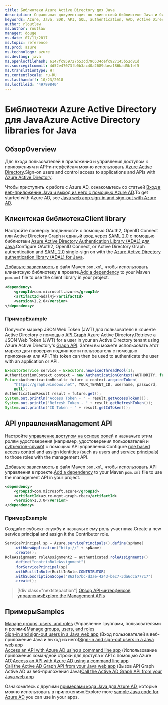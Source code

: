 ```yaml
---
title: Библиотеки Azure Active Directory для Java
description: Справочная документация по клиентской библиотеке Java и библиотекам управления Azure Active Directory
keywords: Azure, Java, SDK, API, SQL, authentication, AAD, Active Directory, Graph, OAuth 2.0
author: rloutlaw
ms.author: routlaw
manager: douge
ms.date: 07/11/2017
ms.topic: reference
ms.prod: azure
ms.technology: azure
ms.devlang: java
ms.openlocfilehash: 6147fc959727b53cd796534cefc927145b52d81d
ms.sourcegitcommit: 4d52e47073fb0b3ac40a2689daea186bad5b1ef5
ms.translationtype: HT
ms.contentlocale: ru-RU
ms.lasthandoff: 10/23/2018
ms.locfileid: "49799840"
---
```

# <a name="azure-active-directory-libraries-for-java"></a><span data-ttu-id="f2a87-104">Библиотеки Azure Active Directory для Java</span><span class="sxs-lookup"><span data-stu-id="f2a87-104">Azure Active Directory libraries for Java</span></span>

## <a name="overview"></a><span data-ttu-id="f2a87-105">Обзор</span><span class="sxs-lookup"><span data-stu-id="f2a87-105">Overview</span></span>

<span data-ttu-id="f2a87-106">Для входа пользователей в приложения и управления доступом к приложениям и API-интерфейсам можно использовать [Azure Active Directory](/azure/active-directory/active-directory-whatis).</span><span class="sxs-lookup"><span data-stu-id="f2a87-106">Sign-on users and control access to applications and APIs with [Azure Active Directory](/azure/active-directory/active-directory-whatis).</span></span>

<span data-ttu-id="f2a87-107">Чтобы приступить к работе с Azure AD, ознакомьтесь со статьей [Вход в веб-приложение Java и выход из него с помощью Azure AD](/azure/active-directory/develop/active-directory-devquickstarts-webapp-java).</span><span class="sxs-lookup"><span data-stu-id="f2a87-107">To get started with Azure AD, see [Java web app sign-in and sign-out with Azure AD](/azure/active-directory/develop/active-directory-devquickstarts-webapp-java).</span></span>

## <a name="client-library"></a><span data-ttu-id="f2a87-108">Клиентская библиотека</span><span class="sxs-lookup"><span data-stu-id="f2a87-108">Client library</span></span>

<span data-ttu-id="f2a87-109">Настройте проверку подлинности с помощью OAuth2, OpenID Connect или Active Directory Graph и единый вход через [SAML 2.0](https://docs.microsoft.com/azure/active-directory/develop/active-directory-saml-protocol-reference) с помощью библиотеки [Azure Active Directory Authentication Library (ADAL) для Java](https://github.com/AzureAD/azure-activedirectory-library-for-java).</span><span class="sxs-lookup"><span data-stu-id="f2a87-109">Configure OAuth2, OpenID Connect, or Active Directory Graph authentication and [SAML 2.0](https://docs.microsoft.com/azure/active-directory/develop/active-directory-saml-protocol-reference) single-sign on with the [Azure Active Directory authentication library (ADAL) for Java](https://github.com/AzureAD/azure-activedirectory-library-for-java).</span></span>

<span data-ttu-id="f2a87-110">[Добавьте зависимость](https://maven.apache.org/guides/getting-started/index.html#How_do_I_use_external_dependencies) в файл Maven `pom.xml`, чтобы использовать клиентскую библиотеку в проекте.</span><span class="sxs-lookup"><span data-stu-id="f2a87-110">[Add a dependency](https://maven.apache.org/guides/getting-started/index.html#How_do_I_use_external_dependencies) to your Maven `pom.xml` file to use the client library in your project.</span></span>

```XML
<dependency>
    <groupId>com.microsoft.azure</groupId>
    <artifactId>adal4j</artifactId>
    <version>1.2.0</version>
</dependency>
```   

### <a name="example"></a><span data-ttu-id="f2a87-111">Пример</span><span class="sxs-lookup"><span data-stu-id="f2a87-111">Example</span></span>

<span data-ttu-id="f2a87-112">Получите маркер JSON Web Token (JWT) для пользователя в клиенте Active Directory с помощью [API Graph](https://docs.microsoft.com/azure/active-directory/develop/active-directory-graph-api) Azure Active Directory.</span><span class="sxs-lookup"><span data-stu-id="f2a87-112">Retrieve a JSON Web Token (JWT) for a user in your an Active Directory tenant using Azure Active Directory's [Graph API](https://docs.microsoft.com/azure/active-directory/develop/active-directory-graph-api).</span></span> <span data-ttu-id="f2a87-113">Затем вы можете использовать этот маркер для проверки подлинности пользователя с помощью приложения или API.</span><span class="sxs-lookup"><span data-stu-id="f2a87-113">This token can then be used to authenticate the user with an application or API.</span></span>

```java
ExecutorService service = Executors.newFixedThreadPool(1);
AuthenticationContext context = new AuthenticationContext(AUTHORITY, false, service);
Future<AuthenticationResult> future = context.acquireToken(
    "https://graph.windows.net", YOUR_TENANT_ID, username, password,
    null);
AuthenticationResult result = future.get();
System.out.println("Access Token - " + result.getAccessToken());
System.out.println("Refresh Token - " + result.getRefreshToken());
System.out.println("ID Token - " + result.getIdToken());
```

## <a name="management-api"></a><span data-ttu-id="f2a87-114">API управления</span><span class="sxs-lookup"><span data-stu-id="f2a87-114">Management API</span></span>

<span data-ttu-id="f2a87-115">Настройте [управление доступом на основе ролей](/azure/active-directory/role-based-access-control-what-is) и назначьте этим ролям удостоверения (например, удостоверения пользователей и [субъектов-служб](https://docs.microsoft.com/azure/active-directory/develop/active-directory-application-objects)) с помощью API управления.</span><span class="sxs-lookup"><span data-stu-id="f2a87-115">Configure [role based access control](/azure/active-directory/role-based-access-control-what-is) and assign identities (such as users and [service principals](https://docs.microsoft.com/azure/active-directory/develop/active-directory-application-objects)) to those roles with the management API.</span></span> 

<span data-ttu-id="f2a87-116">[Добавьте зависимость](https://maven.apache.org/guides/getting-started/index.html#How_do_I_use_external_dependencies) в файл Maven `pom.xml`, чтобы использовать API управления в проекте.</span><span class="sxs-lookup"><span data-stu-id="f2a87-116">[Add a dependency](https://maven.apache.org/guides/getting-started/index.html#How_do_I_use_external_dependencies) to your Maven `pom.xml` file to use the management API in your project.</span></span>

```XML
<dependency>
    <groupId>com.microsoft.azure</groupId>
    <artifactId>azure-mgmt-graph-rbac</artifactId>
    <version>1.3.0</version>
</dependency>
```

### <a name="example"></a><span data-ttu-id="f2a87-117">Пример</span><span class="sxs-lookup"><span data-stu-id="f2a87-117">Example</span></span> 

<span data-ttu-id="f2a87-118">Создайте субъект-службу и назначьте ему роль участника.</span><span class="sxs-lookup"><span data-stu-id="f2a87-118">Create a new service principal and assign it the Contributor role.</span></span>

```java
ServicePrincipal sp = Azure.servicePrincipals().define(spName)
    .withNewApplication("http://" + spName)
    .create();
RoleAssignment roleAssignment2 = authenticated.roleAssignments()
    .define("contribRoleAssignment")
    .forServicePrincipal(sp)
    .withBuiltInRole(BuiltInRole.CONTRIBUTOR)
    .withSubscriptionScope("862f67bc-d3ae-4243-bec7-3da6dca77717")
    .create();
```

> [!div class="nextstepaction"]
> [<span data-ttu-id="f2a87-119">Обзор API-интерфейсов управления</span><span class="sxs-lookup"><span data-stu-id="f2a87-119">Explore the Management APIs</span></span>](/java/api/overview/azure/activedirectory/management)


## <a name="samples"></a><span data-ttu-id="f2a87-120">Примеры</span><span class="sxs-lookup"><span data-stu-id="f2a87-120">Samples</span></span>

<span data-ttu-id="f2a87-121">[Manage groups, users, and roles](https://github.com/Azure-Samples/aad-java-manage-users-groups-and-roles)   (Управление группами, пользователями и ролями)</span><span class="sxs-lookup"><span data-stu-id="f2a87-121">[Manage groups, users, and roles](https://github.com/Azure-Samples/aad-java-manage-users-groups-and-roles)  </span></span>  
<span data-ttu-id="f2a87-122">[Sign-in and sign-out users in a Java web app](https://github.com/Azure-Samples/active-directory-java-webapp-openidconnect)   (Вход пользователей в веб-приложение Java и выход из него)</span><span class="sxs-lookup"><span data-stu-id="f2a87-122">[Sign-in and sign-out users in a Java web app](https://github.com/Azure-Samples/active-directory-java-webapp-openidconnect)  </span></span>  
<span data-ttu-id="f2a87-123">[Access an API with Azure AD using a command line app](https://github.com/Azure-Samples/active-directory-java-native-headless)  (Использование приложения командной строки для доступа к API с помощью Azure AD)</span><span class="sxs-lookup"><span data-stu-id="f2a87-123">[Access an API with Azure AD using a command line app](https://github.com/Azure-Samples/active-directory-java-native-headless) </span></span>  
<span data-ttu-id="f2a87-124">[Call the Active AD Graph API from your Java web app](https://github.com/Azure-Samples/active-directory-java-webapp-openidconnect) (Вызов API Graph Active AD из веб-приложения Java)</span><span class="sxs-lookup"><span data-stu-id="f2a87-124">[Call the Active AD Graph API from your Java web app](https://github.com/Azure-Samples/active-directory-java-webapp-openidconnect)</span></span>  

<span data-ttu-id="f2a87-125">Ознакомьтесь с другими [примерами кода Java для Azure AD](https://azure.microsoft.com/en-us/resources/samples/?term=active+directory&platform=java), которые можно использовать в приложениях.</span><span class="sxs-lookup"><span data-stu-id="f2a87-125">Explore more [sample Java code for Azure AD](https://azure.microsoft.com/en-us/resources/samples/?term=active+directory&platform=java) you can use in your apps.</span></span>
